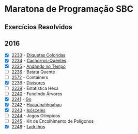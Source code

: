 # Maratona de Programação SBC
## Exercícios Resolvidos

## 2016

- [x] [2233](https://www.beecrowd.com.br/repository/UOJ_2233.html) - [Etiquetas Coloridas](https://github.com/MilenaBMaciel/Questoes-Maratona-SBC/blob/main/2016/2233etiquetasColoridas.cpp)
- [x] [2234](https://www.beecrowd.com.br/repository/UOJ_2234.html) - [Cachorros-Quentes](https://github.com/MilenaBMaciel/Questoes-Maratona-SBC/blob/main/2016/2234CachorrosQuentes.cpp)
- [x] [2235](https://www.beecrowd.com.br/repository/UOJ_2235.html) - [Andando no Tempo](https://github.com/MilenaBMaciel/Questoes-Maratona-SBC/blob/main/2016/2235AndandoNoTempo.cpp)
- [ ] [2236](https://www.beecrowd.com.br/repository/UOJ_2236.html) - Batata Quente
- [ ] [2572](https://www.beecrowd.com.br/repository/UOJ_2237.html) - Containers
- [x] [2238](https://www.beecrowd.com.br/repository/UOJ_2238.html) - [Divisores](https://github.com/MilenaBMaciel/Questoes-Maratona-SBC/blob/main/2016/2238divisores.cpp)
- [ ] [2239](https://www.beecrowd.com.br/repository/UOJ_2239.html) - Estatística Hexa
- [ ] [2240](https://www.beecrowd.com.br/repository/UOJ_2240.html) - Fundindo Árvores
- [x] [2241](https://www.beecrowd.com.br/repository/UOJ_2241.html) - [Go](https://github.com/MilenaBMaciel/Questoes-Maratona-SBC/blob/main/2016/2421go.cpp)
- [x] [2242](https://www.beecrowd.com.br/repository/UOJ_2242.html) - [Huaauhahhuahau](https://github.com/MilenaBMaciel/Questoes-Maratona-SBC/blob/main/2016/2242huaauha.cpp)
- [x] [2243](https://www.beecrowd.com.br/repository/UOJ_2243.html) - [Isósceles](https://github.com/MilenaBMaciel/Questoes-Maratona-SBC/blob/main/2016/2243isosceles.cpp)
- [ ] [2244](https://www.beecrowd.com.br/repository/UOJ_2244.html) - Jogos Olímpicos
- [ ] [2245](https://www.beecrowd.com.br/repository/UOJ_2245.html) - Kit de Encolhimento de Polígonos
- [x] [2246](https://www.beecrowd.com.br/repository/UOJ_2246.html) - [Ladrilhos](https://github.com/MilenaBMaciel/Questoes-Maratona-SBC/blob/main/2016/2246ladrilhos.cpp)
